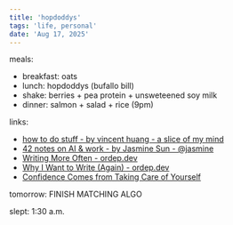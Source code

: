 ```yaml
---
title: 'hopdoddys'
tags: 'life, personal'
date: 'Aug 17, 2025'
---
```


meals:

- breakfast: oats
- lunch: hopdoddys (bufallo bill)
- shake: berries + pea protein + unsweteened soy milk
- dinner: salmon + salad + rice (9pm)

links:

- [how to do stuff - by vincent huang - a slice of my mind](https://mindslice.substack.com/p/how-to-do-stuff)
- [42 notes on AI & work - by Jasmine Sun - @jasmine](https://substack.com/home/post/p-170754042)
- [Writing More Often - ordep.dev](https://ordep.dev/posts/writing-more-often)
- [Why I Want to Write (Again) - ordep.dev](https://ordep.dev/posts/why-i-want-to-write-again)
- [Confidence Comes from Taking Care of Yourself](https://read.isabelunraveled.com/p/confidence)

tomorrow: FINISH MATCHING ALGO

slept: 1:30 a.m.
